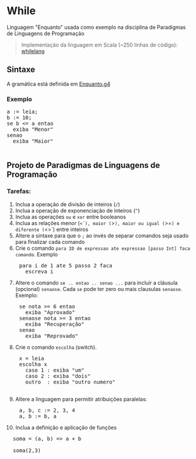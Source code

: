 While
=====

Linguagem "Enquanto" usada como exemplo na disciplina de Paradigmas de Linguagens de Programação

> Implementação da linguagem em Scala (~250 linhas de código): [whilelang](http://github.com/lrlucena/whilelang)

## Sintaxe

A gramática está definida em [Enquanto.g4](https://github.com/lrlucena/While/blob/master/src/plp/enquanto/parser/Enquanto.g4)

### Exemplo

<pre lang="Scala">
a := leia;
b := 10;
se b <= a entao
  exiba "Menor"
senao
  exiba "Maior"

</pre>

## Projeto de Paradigmas de Linguagens de Programação

### Tarefas:
1. Inclua a operação de divisão de inteiros (`/`)
2. Inclua a operação de exponenciação de inteiros (`^`)
3. Inclua as operações `ou` e `xor` entre booleanos
4. Inclua as relações menor (`<´), maior (`>`), maior ou igual (`>=`) e diferente (`<>`) entre inteiros
5. Altere a sintaxe para que o `;` ao invés de separar comandos seja usado para finalizar cada comando  
6. Crie o comando `para ID de expressao ate expressao [passo Int] faca comando`. Exemplo
<pre lang="scala">
    para i de 1 ate 5 passo 2 faca
      escreva i
</pre>

7. Altere o comando `se .. entao .. senao ...` para incluir a cláusula (opcional) `senaose`. Cada `se` pode ter zero ou mais clausulas `senaose`. Exemplo:
<pre lang="scala">
    se nota >= 6 entao
      exiba "Aprovado"
    senaose nota >= 3 entao
      exiba "Recuperação"
    senao
      exiba "Reprovado"
</pre>

8. Crie o comando `escolha` (switch).
<pre lang="scala">
    x = leia
    escolha x
      caso 1 : exiba "um"
      caso 2 : exiba "dois"
      outro  : exiba "outro numero"
 </pre>

9. Altere a linguagem para permitir atribuições paralelas:
<pre lang="scala">
    a, b, c := 2, 3, 4
    a, b := b, a
</pre>
  
10. Inclua a definição e aplicação de funções
<pre lang="scala">
  soma = (a, b) => a + b
  
  soma(2,3)
</pre>
